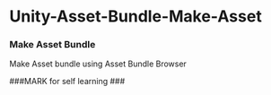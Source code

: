 # Unity-Asset-Bundle-Make-Asset

### Make Asset Bundle ###
Make Asset bundle using Asset Bundle Browser 

###MARK for self learning ###
